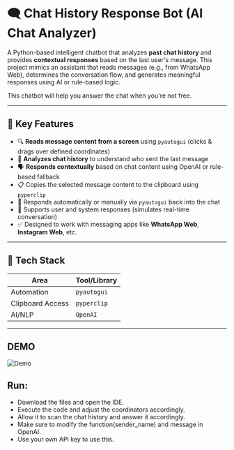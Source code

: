 # 🗨️ Chat History Response Bot (AI Chat Analyzer)

A Python-based intelligent chatbot that analyzes **past chat history** and provides **contextual responses** based on the last user's message. This project mimics an assistant that reads messages (e.g., from WhatsApp Web), determines the conversation flow, and generates meaningful responses using AI or rule-based logic.

This chatbot will help you answer the chat when you're not free.

---

## 🎯 Key Features

- 🔍 **Reads message content from a screen** using `pyautogui` (clicks & drags over defined coordinates)
- 🧠 **Analyzes chat history** to understand who sent the last message
- 🗣️ **Responds contextually** based on chat content using OpenAI or rule-based fallback
- 📋 Copies the selected message content to the clipboard using `pyperclip`
- 🤖 Responds automatically or manually via `pyautogui` back into the chat
- 💬 Supports user and system responses (simulates real-time conversation)
- ✅ Designed to work with messaging apps like **WhatsApp Web**, **Instagram Web**, etc.

---

## 🧰 Tech Stack

| Area              | Tool/Library             |
|-------------------|--------------------------|
| Automation        | `pyautogui`              |
| Clipboard Access  | `pyperclip`              |
| AI/NLP            | `OpenAI`                 |

---

## DEMO
![Demo](https://github.com/user-attachments/assets/21f7e659-b707-4d74-b0c5-839995171e24)

## Run:
- Download the files and open the IDE.
- Execute the code and adjust the coordinators accordingly.
- Allow it to scan the chat history and answer it accordingly.
- Make sure to modify the function(sender_name) and message in OpenAI.
- Use your own API key to use this.
